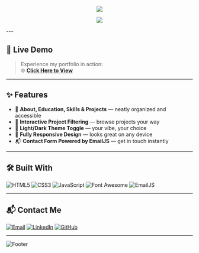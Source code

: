 <!-- Banner -->
<p align="center">
  <img src="https://capsule-render.vercel.app/api?type=waving&color=0:001F1F,100:00FFD1&height=200&section=header&text=Rushaan%20Nayyar%20🌐&fontSize=40&fontColor=00FFD1&animation=fadeIn&fontAlignY=35"/>
</p>

<!-- Typing Animation -->
<p align="center">
  <a href="https://git.io/typing-svg">
    <img src="https://readme-typing-svg.herokuapp.com?font=Fira+Code&size=24&pause=1000&color=00FFD1&center=true&vCenter=true&width=700&lines=Developer+Portfolio;Frontend+and+Full-Stack+Enthusiast;Interactive+UI%2FUX+Lover;Elite+Gamer+Who+Codes"/>
  </a>
</p>
---

## 🚀 Live Demo
> Experience my portfolio in action:  
🌐 **[Click Here to View](https://rushorgir.github.io/Resume/)**

---

## ✨ Features
- 💼 **About, Education, Skills & Projects** — neatly organized and accessible
- 🧠 **Interactive Project Filtering** — browse projects your way  
- 🎨 **Light/Dark Theme Toggle** — your vibe, your choice  
- 📱 **Fully Responsive Design** — looks great on any device  
- 📬 **Contact Form Powered by EmailJS** — get in touch instantly  

---

## 🛠 Built With
![HTML5](https://img.shields.io/badge/HTML5-001F1F?style=for-the-badge&logo=html5&logoColor=00FFD1)
![CSS3](https://img.shields.io/badge/CSS3-001F1F?style=for-the-badge&logo=css3&logoColor=00FFD1)
![JavaScript](https://img.shields.io/badge/JavaScript-001F1F?style=for-the-badge&logo=javascript&logoColor=00FFD1)
![Font Awesome](https://img.shields.io/badge/Font%20Awesome-001F1F?style=for-the-badge&logo=fontawesome&logoColor=00FFD1)
![EmailJS](https://img.shields.io/badge/EmailJS-001F1F?style=for-the-badge&logoColor=00FFD1)

---

## 📬 Contact Me
[![Email](https://img.shields.io/badge/Email-001F1F?style=for-the-badge&logo=gmail&logoColor=00FFD1)](mailto:nayyarrushaan@gmail.com)
[![LinkedIn](https://img.shields.io/badge/LinkedIn-001F1F?style=for-the-badge&logo=linkedin&logoColor=00FFD1)](https://www.linkedin.com/in/rushaan-nayyar-177105379/)
[![GitHub](https://img.shields.io/badge/GitHub-001F1F?style=for-the-badge&logo=github&logoColor=00FFD1)](https://github.com/Rushorgir)

---

<!-- Footer -->
![Footer](https://capsule-render.vercel.app/api?type=waving&color=0:001F1F,100:00FFD1&height=100&section=footer)
